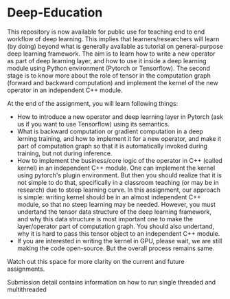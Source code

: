 # Deep-Education

This repository is now available for public use for teaching end to end workflow of deep learning.  This implies that learners/researchers will learn (by doing) beyond what is generally available as tutorial on general-purpose deep learning framework. 
The aim is to learn how to write a new operator as part of deep learning layer, and how to use it inside a deep learning module using Python environment (Pytorch or Tensorflow). The second stage is to know more about the role of tensor in the computation graph (forward and backward computation) and implement the kernel of the new operator in an independent C++ module.

At the end of the assignment, you will learn following things:
- How to introduce a new operator and deep learning layer in Pytorch (ask us if you want to use Tensorflow) using its semantics. 
- What is backward computation or gradient computation in a deep lerning training, and how to implement it for a new operator, and make it part of computation graph so that it is automatically invoked during training, but not during inference.
- How to implement the business/core logic of the operator in C++ (called kernel) in an independent C++ module. One can implement the kernel using pytorch's plugin environment. But then you should realize that it is not simple to do that, specifically in a classroom teaching (or may be in research) due to steep learning curve. In this assignment, our approach is simple: writing kernel should be in an almost independent C++ module, so that no steep learning may be needed. However, you must undertand the tensor data structure of the deep learning framework, and why this data structure is most important one to make the layer/operator part of computation graph. You should also undertand, why it is hard to pass this tensor object to an independent C++ module.
- If you are interested in writing the kernel in GPU, please wait, we are still making the code open-source. But the overall process remains same.


Watch out this space for more clarity on the current and future assignments.


Submission detail contains information on how to run single threaded and multithreaded
